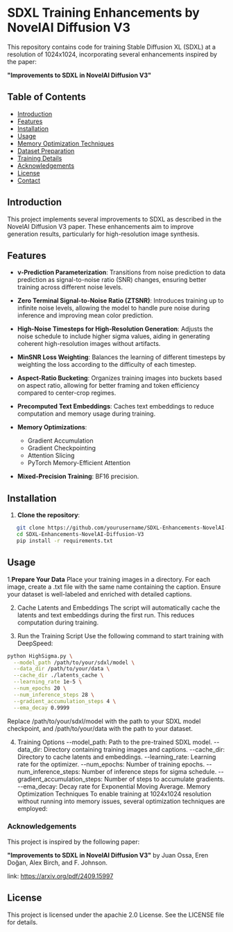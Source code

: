 # SDXL Training Enhancements by NovelAI Diffusion V3

This repository contains code for training Stable Diffusion XL (SDXL) at a resolution of 1024x1024, incorporating several enhancements inspired by the paper:

**"Improvements to SDXL in NovelAI Diffusion V3"**

## Table of Contents

- [Introduction](#introduction)
- [Features](#features)
- [Installation](#installation)
- [Usage](#usage)
- [Memory Optimization Techniques](#memory-optimization-techniques)
- [Dataset Preparation](#dataset-preparation)
- [Training Details](#training-details)
- [Acknowledgements](#acknowledgements)
- [License](#license)
- [Contact](#contact)

## Introduction

This project implements several improvements to SDXL as described in the NovelAI Diffusion V3 paper. These enhancements aim to improve generation results, particularly for high-resolution image synthesis.

## Features

- **v-Prediction Parameterization**: Transitions from noise prediction to data prediction as signal-to-noise ratio (SNR) changes, ensuring better training across different noise levels.

- **Zero Terminal Signal-to-Noise Ratio (ZTSNR)**: Introduces training up to infinite noise levels, allowing the model to handle pure noise during inference and improving mean color prediction.

- **High-Noise Timesteps for High-Resolution Generation**: Adjusts the noise schedule to include higher sigma values, aiding in generating coherent high-resolution images without artifacts.

- **MinSNR Loss Weighting**: Balances the learning of different timesteps by weighting the loss according to the difficulty of each timestep.

- **Aspect-Ratio Bucketing**: Organizes training images into buckets based on aspect ratio, allowing for better framing and token efficiency compared to center-crop regimes.

- **Precomputed Text Embeddings**: Caches text embeddings to reduce computation and memory usage during training.

- **Memory Optimizations**:
  - Gradient Accumulation
  - Gradient Checkpointing
  - Attention Slicing
  - PyTorch Memory-Efficient Attention

- **Mixed-Precision Training**: BF16 precision.

## Installation

1. **Clone the repository**:

```bash
   git clone https://github.com/yourusername/SDXL-Enhancements-NovelAI-Diffusion-V3.git
   cd SDXL-Enhancements-NovelAI-Diffusion-V3
   pip install -r requirements.txt
```

## Usage

1.**Prepare Your Data**
Place your training images in a directory.
For each image, create a .txt file with the same name containing the caption.
Ensure your dataset is well-labeled and enriched with detailed captions.

2. Cache Latents and Embeddings
The script will automatically cache the latents and text embeddings during the first run. This reduces computation during training.

3. Run the Training Script
Use the following command to start training with DeepSpeed:

```bash
python HighSigma.py \
  --model_path /path/to/your/sdxl/model \
  --data_dir /path/to/your/data \
  --cache_dir ./latents_cache \
  --learning_rate 1e-5 \
  --num_epochs 20 \
  --num_inference_steps 28 \
  --gradient_accumulation_steps 4 \
  --ema_decay 0.9999

```
Replace /path/to/your/sdxl/model with the path to your SDXL model checkpoint, and /path/to/your/data with the path to your dataset.

4. Training Options
--model_path: Path to the pre-trained SDXL model.
--data_dir: Directory containing training images and captions.
--cache_dir: Directory to cache latents and embeddings.
--learning_rate: Learning rate for the optimizer.
--num_epochs: Number of training epochs.
--num_inference_steps: Number of inference steps for sigma schedule.
--gradient_accumulation_steps: Number of steps to accumulate gradients.
--ema_decay: Decay rate for Exponential Moving Average.
Memory Optimization Techniques
To enable training at 1024x1024 resolution without running into memory issues, several optimization techniques are employed:

### Acknowledgements
This project is inspired by the following paper:

**"Improvements to SDXL in NovelAI Diffusion V3"** by Juan Ossa, Eren Doğan, Alex Birch, and F. Johnson.

link: https://arxiv.org/pdf/2409.15997

## License

This project is licensed under the apachie 2.0 License. See the LICENSE file for details.
